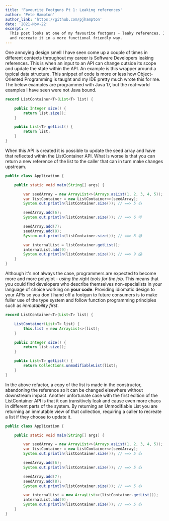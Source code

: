 ```yaml
---
title: 'Favourite Footguns Pt 1: Leaking references'
author: 'Pete Hampton'
author_link: 'https://github.com/pjhampton'
date: '2021-Nov-22'
excerpt: >
  This post looks at one of my favourite footguns - leaky references. I provide an example in Java 17
  and recreate it in a more functional friendly way. 
---
```


One annoying design smell I have seen come up a couple of times in different contexts throughout my career is Software Developers leaking references.
This is when an input to an API can change outside its scope and update the state within the API. An example is this wrapper around
a typical data structure. This snippet of code is more or less how Object-Oriented Programming is taught and my IDE pretty much wrote this 
for me. The below examples are programmed with Java 17, but the real-world examples I have seen were not Java bound.

```java
record ListContainer<T>(List<T> list) {

    public Integer size() {
        return list.size();
    }

    public List<T> getList() {
        return list;
    }
}
```

When this API is created it is possible to update the seed array and have that reflected within the ListContainer API. What is worse
is that you can return a new reference of the list to the caller that can in turn make changes upstream. 

```java
public class Application {

    public static void main(String[] args) {

        var seedArray = new ArrayList<>(Arrays.asList(1, 2, 3, 4, 5));
        var listContainer = new ListContainer<>(seedArray);
        System.out.println(listContainer.size()); // ==> 5 👍

        seedArray.add(6);
        System.out.println(listContainer.size()); // ==> 6 👎

        seedArray.add(7);
        seedArray.add(8);
        System.out.println(listContainer.size()); // ==> 8 😅

        var internalList = listContainer.getList();
        internalList.add(9);
        System.out.println(listContainer.size()); // ==> 9 😱
    }
}
```

Although it's not always the case, programmers are expected to become more and more polyglot - _using the right tools for the job_.
This means that you could find developers who describe themselves non-specialists in your language of choice working on **your code**.
Providing idiomatic design to your APIs so you don't hand off a footgun to future consumers is to make fuller use of the type
system and follow function programming principles such as _immutability first_.

```java
record ListContainer<T>(List<T> list) {

    ListContainer(List<T> list) {
        this.list = new ArrayList<>(list);
    }

    public Integer size() {
        return list.size();
    }

    public List<T> getList() {
        return Collections.unmodifiableList(list);
    }
}
```

In the above refactor, a copy of the list is made in the constructor, abandoning the reference so it can be changed elsewhere
without downstream impact. Another unfortunate case with the first edition of the ListContainer API is that it can
transitively leak and cause even more chaos in different parts of the system. By returning an Unmodifiable List 
you are returning an immutable view of that collection, requiring a caller to recreate a list if they choose to update it. 

```java
public class Application {

    public static void main(String[] args) {

        var seedArray = new ArrayList<>(Arrays.asList(1, 2, 3, 4, 5));
        var listContainer = new ListContainer<>(seedArray);
        System.out.println(listContainer.size()); // ==> 5 👍

        seedArray.add(6);
        System.out.println(listContainer.size()); // ==> 5 👍

        seedArray.add(7);
        seedArray.add(8);
        System.out.println(listContainer.size()); // ==> 5 👍

        var internalList = new ArrayList<>(listContainer.getList());
        internalList.add(9);
        System.out.println(listContainer.size()); // ==> 5 👍
    }
}
```
